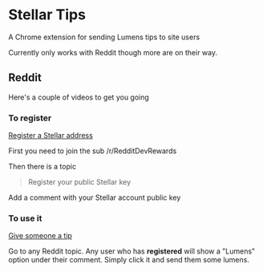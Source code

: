 # Stellar Tips

A Chrome extension for sending Lumens tips to site users

Currently only works with Reddit though more are on their way.

## Reddit
Here's a couple of videos to get you going

### To register
[Register a Stellar address](https://www.youtube.com/watch?v=I6jkGNDOQvc&feature=youtu.be)

First you need to join the sub /r/RedditDevRewards

Then there is a topic 

> Register your public Stellar key

Add a comment with your Stellar account public key

### To use it
[Give someone a tip](https://www.youtube.com/watch?v=67vFc9Kz5Fs&feature=youtu.be)

Go to any Reddit topic. Any user who has **registered** will show a "Lumens" option under their comment. Simply click it and send them some lumens.


